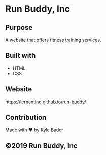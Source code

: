 # Run Buddy, Inc

## Purpose 
A website that offers fitness training services. 

## Built with 
* HTML
* CSS

## Website 
https://lernantino.github.io/run-buddy/

## Contribution 
Made with ❤️ by Kyle Bader

## ©️2019 Run Buddy, Inc 
